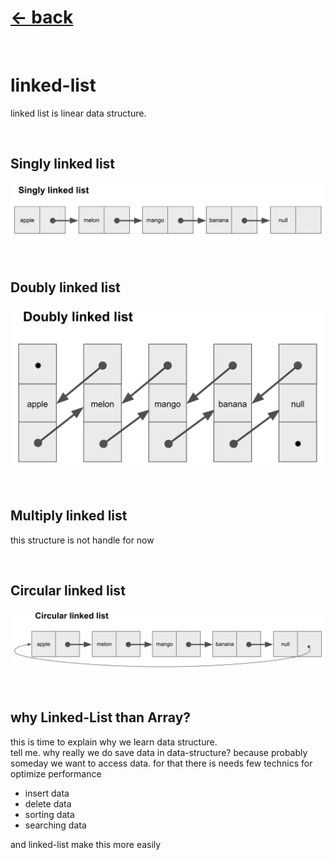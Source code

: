 # [<- back](../../README.md)

<br/>

# linked-list

linked list is linear data structure.

<br/>

## Singly linked list
![](coding-dojo-singly-linked-list.png)

<br/>

## Doubly linked list
![](coding-dojo-doubly-linked-list.png.png)

<br/>

## Multiply linked list

this structure is not handle for now

<br/>

## Circular linked list
![](coding-dojo-circular-linked-list.png.png)

<br/>

## why Linked-List than Array?

this is time to explain why we learn data structure.  
tell me. why really we do save data in data-structure?
because probably someday we want to access data. for that there is needs few technics for optimize performance

* insert data
* delete data
* sorting data
* searching data

and linked-list make this more easily 
